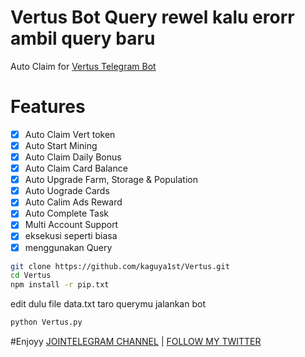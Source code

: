 # Vertus Bot Query rewel kalu erorr ambil query baru

Auto Claim for [Vertus Telegram Bot](t.me/vertus_app_bot/app?startapp=cIr2aMEy_5125640256)


# Features

- [x] Auto Claim Vert token
- [x] Auto Start Mining
- [x] Auto Claim Daily Bonus
- [x] Auto Claim Card Balance
- [x] Auto Upgrade Farm, Storage & Population
- [x] Auto Uograde Cards
- [x] Auto Calim Ads Reward
- [x] Auto Complete Task
- [x] Multi Account Support
- [x] eksekusi seperti biasa
- [x] menggunakan Query
```bash
git clone https://github.com/kaguya1st/Vertus.git
cd Vertus
npm install -r pip.txt
```
edit dulu file data.txt taro querymu
jalankan bot
```bash
python Vertus.py
```
#Enjoyy
[ JOINTELEGRAM CHANNEL](https://t.me/Pumpbtcxyz)
| [FOLLOW MY TWITTER](https://x.com/Nhia1st)

